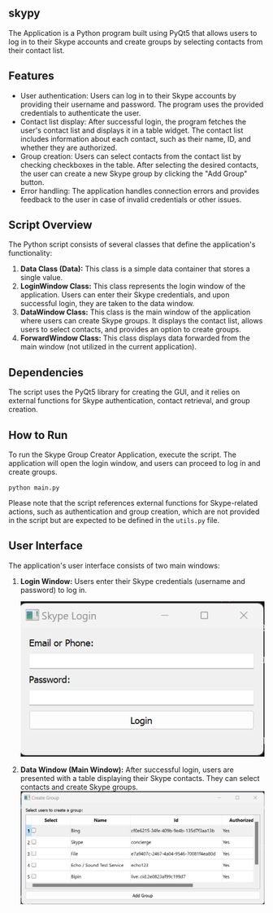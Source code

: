 ## skypy

The Application is a Python program built using PyQt5 that allows users to log in to their Skype accounts and create groups by selecting contacts from their contact list.

## Features

- User authentication: Users can log in to their Skype accounts by providing their username and password. The program uses the provided credentials to authenticate the user.
- Contact list display: After successful login, the program fetches the user's contact list and displays it in a table widget. The contact list includes information about each contact, such as their name, ID, and whether they are authorized.
- Group creation: Users can select contacts from the contact list by checking checkboxes in the table. After selecting the desired contacts, the user can create a new Skype group by clicking the "Add Group" button.
- Error handling: The application handles connection errors and provides feedback to the user in case of invalid credentials or other issues.

## Script Overview

The Python script consists of several classes that define the application's functionality:

1. **Data Class (Data):** This class is a simple data container that stores a single value.
2. **LoginWindow Class:** This class represents the login window of the application. Users can enter their Skype credentials, and upon successful login, they are taken to the data window.
3. **DataWindow Class:** This class is the main window of the application where users can create Skype groups. It displays the contact list, allows users to select contacts, and provides an option to create groups.
4. **ForwardWindow Class:** This class displays data forwarded from the main window (not utilized in the current application).

## Dependencies

The script uses the PyQt5 library for creating the GUI, and it relies on external functions for Skype authentication, contact retrieval, and group creation.

## How to Run

To run the Skype Group Creator Application, execute the script. The application will open the login window, and users can proceed to log in and create groups.

```
python main.py
```

Please note that the script references external functions for Skype-related actions, such as authentication and group creation, which are not provided in the script but are expected to be defined in the `utils.py` file.

## User Interface

The application's user interface consists of two main windows:

1. **Login Window:** Users enter their Skype credentials (username and password) to log in.

   ![login screen](image/README/login.png "skypy login window")
2. **Data Window (Main Window):** After successful login, users are presented with a table displaying their Skype contacts. They can select contacts and create Skype groups.![create_group](image/README/create_grp.png "skypy create group window")
